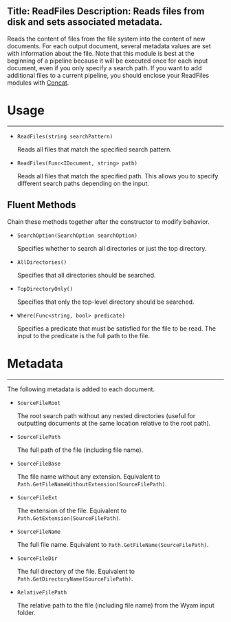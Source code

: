 Title: ReadFiles
Description: Reads files from disk and sets associated metadata.
---
Reads the content of files from the file system into the content of new documents. For each output document, several metadata values are set with information about the file. Note that this module is best at the beginning of a pipeline because it will be executed once for each input document, even if you only specify a search path. If you want to add additional files to a current pipeline, you should enclose your ReadFiles modules with [Concat](/modules/concat).

# Usage
---

  - `ReadFiles(string searchPattern)`

    Reads all files that match the specified search pattern.
  
  - `ReadFiles(Func<IDocument, string> path)`
  
    Reads all files that match the specified path. This allows you to specify different search paths depending on the input.
  
## Fluent Methods

Chain these methods together after the constructor to modify behavior.

  - `SearchOption(SearchOption searchOption)`
  
    Specifies whether to search all directories or just the top directory.

  - `AllDirectories()`
  
    Specifies that all directories should be searched.
  
  - `TopDirectoryOnly()`
  
    Specifies that only the top-level directory should be searched.
  
  - `Where(Func<string, bool> predicate)`
  
    Specifies a predicate that must be satisfied for the file to be read. The input to the predicate is the full path to the file.
       
# Metadata
---

The following metadata is added to each document.

  - `SourceFileRoot`
  
    The root search path without any nested directories (useful for outputting documents at the same location relative to the root path).

  - `SourceFilePath`
  
    The full path of the file (including file name).
  
  - `SourceFileBase`

    The file name without any extension. Equivalent to `Path.GetFileNameWithoutExtension(SourceFilePath)`.

  - `SourceFileExt`

    The extension of the file. Equivalent to `Path.GetExtension(SourceFilePath)`.

  - `SourceFileName`

    The full file name. Equivalent to `Path.GetFileName(SourceFilePath)`.

  - `SourceFileDir`

    The full directory of the file. Equivalent to `Path.GetDirectoryName(SourceFilePath)`.
  
  - `RelativeFilePath`
  
    The relative path to the file (including file name) from the Wyam input folder.